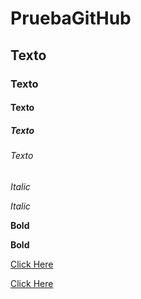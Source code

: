﻿# PruebaGitHub
 ## Texto
 ### Texto
 #### Texto
 ##### Texto
 ###### Texto
 
 *Italic*
 
 _Italic_
 
 **Bold**
 
 __Bold__
 
 [Click Here](https://github.com)
 
 [Click Here](https://google.com)
